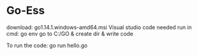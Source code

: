 # Go-Ess

download: go1.14.1.windows-amd64.msi
Visual studio code needed
run in cmd: go env
go to C:/GO & create dir & write code

To run the code:
go run hello.go
